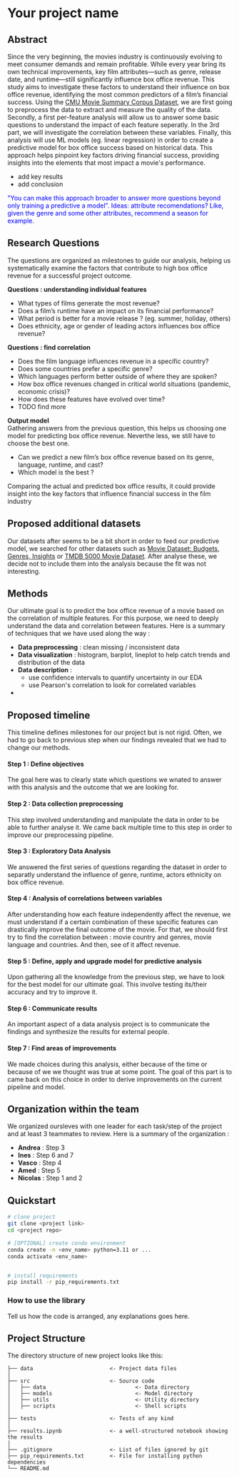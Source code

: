 
# Your project name

## Abstract
Since the very beginning, the movies industry is continuously evolving to meet consumer demands and remain profitable. While every year bring its own technical improvements, key film attributes—such as genre, release date, and runtime—still significantly influence box office revenue.
This study aims to investigate these factors to understand their influence on box office revenue, identifying the most common predictors of a film’s financial success.
Using the [CMU Movie Summary Corpus Dataset](https://www.cs.cmu.edu/~ark/personas/), we are first going to preprocess the data to extract and measure the quality of the data. Secondly, a first per-feature analysis will allow us to answer some basic questions to understand the impact of each feature seperatly. In the 3rd part, we will investigate the correlation between these variables. Finally, this analysis will use ML models (eg. linear regression) in order to create a predictive model for box office success based on historical data. 
This approach helps pinpoint key factors driving financial success, providing insights into the elements that most impact a movie's performance.
- add key results
- add conclusion


<span style="color:blue">"You can make this approach broader to answer more questions beyond only training a predictive a model". 
Ideas: attribute recomendations? Like, given the genre and some other attributes, recommend a season for example</span>.

## Research Questions

The questions are organized as milestones to guide our analysis, helping us systematically examine the factors that contribute to high box office revenue for a successful project outcome.

**Questions : understanding individual features**
- What types of films generate the most revenue?
- Does a film’s runtime have an impact on its financial performance? 
- What period is better for a movie release ? (eg. summer, holiday, others)
- Does ethnicity, age or gender of leading actors influences box office revenue?

**Questions : find correlation**
- Does the film language influences revenue in a specific country?
- Does some countries prefer a specific genre?
- Which languages perform better outside of where they are spoken?
- How box office revenues changed in critical world situations (pandemic, economic crisis)?
- How does these features have evolved over time?
- TODO find more

**Output model** \
Gathering answers from the previous question, this helps us choosing one model for predicting box office revenue. Neverthe less, we still have to choose the best one.
- Can we predict a new film’s box office revenue based on its genre, language, runtime, and cast?
- Which model is the best ? 


Comparing the actual and predicted box office results, it could provide insight into the key factors that influence financial success in the film industry

## Proposed additional datasets

Our datasets after seems to be a bit short in order to feed our predictive model, we searched for other datasets such as [Movie Dataset: Budgets, Genres, Insights](https://www.kaggle.com/datasets/utkarshx27/movies-dataset/suggestions?status=pending&yourSuggestions=true) or [TMDB 5000 Movie Dataset](https://www.kaggle.com/datasets/tmdb/tmdb-movie-metadata/code).
After analyse these, we decide not to include them into the analysis because the fit was not interesting.

## Methods

Our ultimate goal is to predict the box office revenue of a movie based on the correlation of multiple features. For this purpose, we need to deeply understand the data and correlation between features. Here is a summary of techniques that we have used along the way :
- **Data preprocessing** : clean missing / inconsistent data
- **Data visualization** : histogram, barplot, lineplot to help catch trends and distribution of the data
- **Data description** : 
    - use confidence intervals to quantify uncertainty in our EDA
    - use Pearson's correlation to look for correlated variables
- 

## Proposed timeline
This timeline defines milestones for our project but is not rigid. Often, we had to go back to previous step when our findings revealed that we had to change our methods.

#### Step 1 : Define objectives
The goal here was to clearly state which questions we wnated to answer with this analysis and the outcome that we are looking for.

#### Step 2 : Data collection preprocessing
This step involved understanding and manipulate the data in order to be able to further analyse it. We came back multiple time to this step in order to improve our preprocessing pipeline.

#### Step 3 : Exploratory Data Analysis
We answered the first series of questions regarding the dataset in order to separatly understand the influence of genre, runtime, actors ethnicity on box office revenue.

#### Step 4 : Analysis of correlations between variables
After understanding how each feature independently affect the revenue, we must understand if a certain combination of these specific features can drastically improve the final outcome of the movie. For that, we should first try to find the correlation between : movie country and genres, movie language and countries. And then, see of it affect revenue.

#### Step 5 : Define, apply and upgrade model for predictive analysis
Upon gathering all the knowledge from the previous step, we have to look for the best model for our ultimate goal. This involve testing its/their accuracy and try to improve it.

#### Step 6 : Communicate results
An important aspect of a data analysis project is to communicate the findings and synthesize the results for external people.

#### Step 7 : Find areas of improvements
We made choices during this analysis, either because of the time or because of we we thought was true at some point. The goal of this part is to came back on this choice in order to derive improvements on the current pipeline and model. 

## Organization within the team

We organized oursleves with one leader for each task/step of the project and at least 3 teammates to review. Here is a summary of the organization :

- **Andrea** : Step 3
- **Ines** : Step 6 and 7
- **Vasco** : Step 4
- **Amed** : Step 5
- **Nicolas** : Step 1 and 2

## Quickstart

```bash
# clone project
git clone <project link>
cd <project repo>

# [OPTIONAL] create conda environment
conda create -n <env_name> python=3.11 or ...
conda activate <env_name>


# install requirements
pip install -r pip_requirements.txt
```

### How to use the library
Tell us how the code is arranged, any explanations goes here.

## Project Structure

The directory structure of new project looks like this:

```
├── data                        <- Project data files
│
├── src                         <- Source code
│   ├── data                            <- Data directory
│   ├── models                          <- Model directory
│   ├── utils                           <- Utility directory
│   ├── scripts                         <- Shell scripts
│
├── tests                       <- Tests of any kind
│
├── results.ipynb               <- a well-structured notebook showing the results
│
├── .gitignore                  <- List of files ignored by git
├── pip_requirements.txt        <- File for installing python dependencies
└── README.md
```

